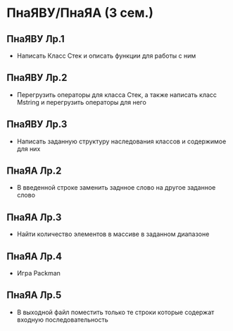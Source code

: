 # ПнаЯВУ/ПнаЯА (3 сем.)
## ПнаЯВУ Лр.1
  - Написать Класс Стек и описать функции для работы с ним
## ПнаЯВУ Лр.2
  - Перегрузить операторы для класса Стек, а также написать класс Mstring и перегрузить операторы для него
## ПнаЯВУ Лр.3
  - Написать заданную структуру наследования классов и содержимое для них
## ПнаЯА Лр.2
  - В введенной строке заменить заднное слово на другое заданное слово
## ПнаЯА Лр.3
  - Найти количество элементов в массиве в заданном диапазоне
## ПнаЯА Лр.4
  - Игра Packman
## ПнаЯА Лр.5
  - В выходной файл поместить только те строки которые содержат входную последовательность
